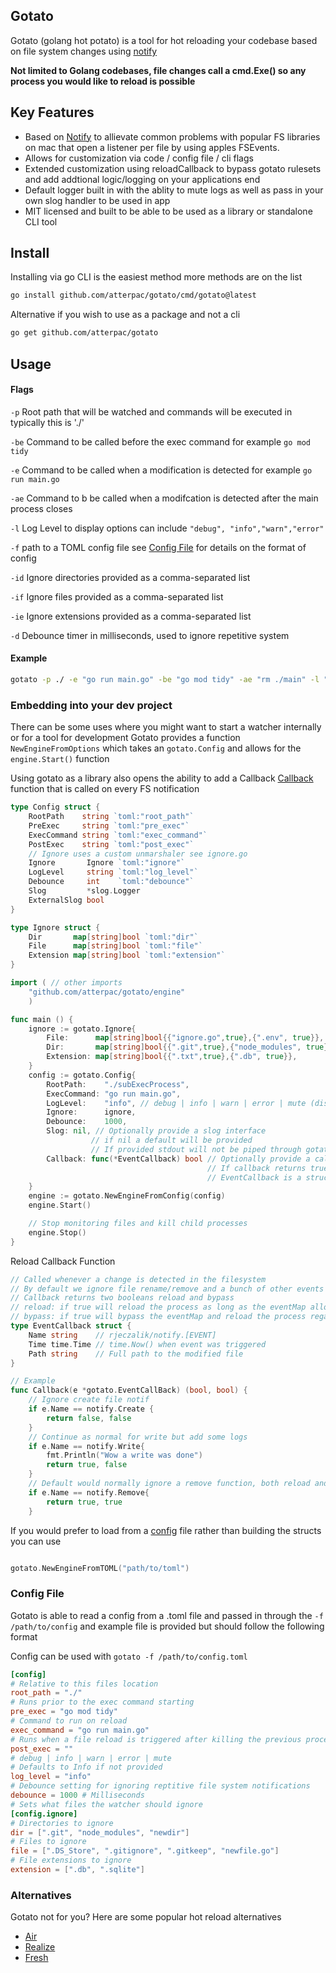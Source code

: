 ## Gotato
Gotato (golang hot potato) is a tool for hot reloading your codebase based on file system changes using [notify](https://github.com/rjeczalik/notify)

**Not limited to Golang codebases, file changes call a cmd.Exe() so any process you would like to reload is possible**

## Key Features
- Based on [Notify](https://github.com/rjeczalik/notify) to allievate common problems with popular FS libraries on mac that open a listener per file by using apples FSEvents.
- Allows for customization via code / config file / cli flags
- Extended customization using reloadCallback to bypass gotato rulesets and add addtional logic/logging on your applications end
- Default logger built in with the ablity to mute logs as well as pass in your own slog handler to be used in app
- MIT licensed and built to be able to be used as a library or standalone CLI tool

## Install
Installing via go CLI is the easiest method more methods are on the list
```bash
go install github.com/atterpac/gotato/cmd/gotato@latest
```
Alternative if you wish to use as a package and not a cli
```bash
go get github.com/atterpac/gotato
```
## Usage

#### Flags
`-p` Root path that will be watched and commands will be executed in typically this is './'

`-be` Command to be called before the exec command for example `go mod tidy`

`-e` Command to be called when a modification is detected for example `go run main.go`

`-ae` Command to b be called when a modifcation is detected after the main process closes 

`-l` Log Level to display options can include `"debug", "info","warn","error"`

`-f` path to a TOML config file see [Config File](https://github.com/Atterpac/gotato#config-file) for details on the format of config

`-id` Ignore directories provided as a comma-separated list

`-if` Ignore files provided as a comma-separated list

`-ie` Ignore extensions provided as a comma-separated list

`-d` Debounce timer in milliseconds, used to ignore repetitive system

#### Example
```bash
gotato -p ./ -e "go run main.go" -be "go mod tidy" -ae "rm ./main" -l "debug" -id ".git, node_modules" -if ".env" -ie ".db, .sqlite" -d 500
```

### Embedding into your dev project
There can be some uses where you might want to start a watcher internally or for a tool for development Gotato provides a function `NewEngineFromOptions` which takes an `gotato.Config` and allows for the `engine.Start()` function

Using gotato as a library also opens the ability to add a Callback [Callback](https://github.com/Atterpac/gotato#reload-callback-function) function that is called on every FS notification

```go
type Config struct {
	RootPath    string `toml:"root_path"`
	PreExec     string `toml:"pre_exec"`
	ExecCommand string `toml:"exec_command"`
	PostExec    string `toml:"post_exec"`
	// Ignore uses a custom unmarshaler see ignore.go
	Ignore       Ignore `toml:"ignore"`
	LogLevel     string `toml:"log_level"`
	Debounce     int    `toml:"debounce"`
	Slog         *slog.Logger
	ExternalSlog bool
}
```

```go 
type Ignore struct {
	Dir       map[string]bool `toml:"dir"`
	File      map[string]bool `toml:"file"`
	Extension map[string]bool `toml:"extension"`
}
```

```go
import ( // other imports
    "github.com/atterpac/gotato/engine"
    )

func main () {
	ignore := gotato.Ignore{
		File:      map[string]bool{{"ignore.go",true},{".env", true}},
		Dir:       map[string]bool{{".git",true},{"node_modules", true}},
		Extension: map[string]bool{{".txt",true},{".db", true}},
	}
	config := gotato.Config{
		RootPath:    "./subExecProcess",
		ExecCommand: "go run main.go",
		LogLevel:    "info", // debug | info | warn | error | mute (discards all logs)
		Ignore:      ignore,
		Debounce:    1000,
		Slog: nil, // Optionally provide a slog interface
                  // if nil a default will be provided
                  // If provided stdout will not be piped through gotato
        Callback: func(*EventCallback) bool // Optionally provide a callback function to be called upon file notification events
                                            // If callback returns true reload will process
                                            // EventCallback is a struct of Name, Path, Time of the event
	}
	engine := gotato.NewEngineFromConfig(config)
	engine.Start()

	// Stop monitoring files and kill child processes
	engine.Stop()
}
```
Reload Callback Function
```go
// Called whenever a change is detected in the filesystem
// By default we ignore file rename/remove and a bunch of other events that would likely cause breaking changes on a reload  see eventmap_[oos].go for default rules
// Callback returns two booleans reload and bypass
// reload: if true will reload the process as long as the eventMap allows it
// bypass: if true will bypass the eventMap and reload the process regardless of the eventMap instruction
type EventCallback struct {
	Name string    // rjeczalik/notify.[EVENT]
	Time time.Time // time.Now() when event was triggered
	Path string    // Full path to the modified file
}

// Example
func Callback(e *gotato.EventCallBack) (bool, bool) {
    // Ignore create file notif
    if e.Name == notify.Create {
        return false, false
    }
    // Continue as normal for write but add some logs
    if e.Name == notify.Write{
        fmt.Println("Wow a write was done")
        return true, false
    }
    // Default would normally ignore a remove function, both reload and bypass being true would force a reload 
    if e.Name == notify.Remove{
        return true, true
    }
```

If you would prefer to load from a [config](https://github.com/Atterpac/gotato#config-file) file rather than building the structs you can use 
```go

gotato.NewEngineFromTOML("path/to/toml")
```

### Config File
Gotato is able to read a config from a .toml file and passed in through the `-f /path/to/config` and example file is provided but should follow the following format

Config can be used with `gotato -f /path/to/config.toml`

```toml
[config]
# Relative to this files location
root_path = "./"
# Runs prior to the exec command starting
pre_exec = "go mod tidy"
# Command to run on reload
exec_command = "go run main.go"
# Runs when a file reload is triggered after killing the previous process
post_exec = ""
# debug | info | warn | error | mute
# Defaults to Info if not provided
log_level = "info" 
# Debounce setting for ignoring reptitive file system notifications
debounce = 1000 # Milliseconds
# Sets what files the watcher should ignore
[config.ignore]
# Directories to ignore
dir = [".git", "node_modules", "newdir"]
# Files to ignore
file = [".DS_Store", ".gitignore", ".gitkeep", "newfile.go"]
# File extensions to ignore
extension = [".db", ".sqlite"]
```

### Alternatives
Gotato not for you? Here are some popular hot reload alternatives

- [Air](https://github.com/cosmtrek/air)
- [Realize](https://github.com/oxequa/realize)
- [Fresh](https://github.com/gravityblast/fresh)
